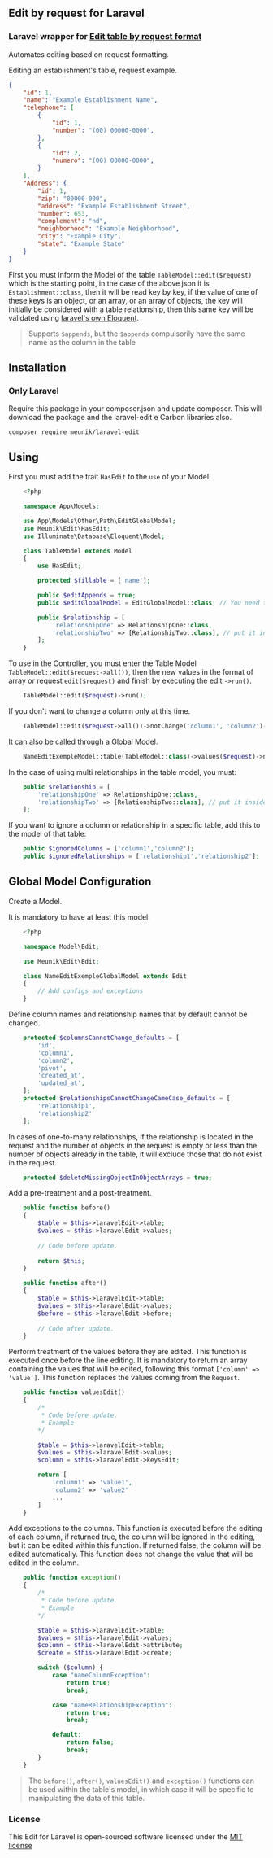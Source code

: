 ## Edit by request for Laravel

### Laravel wrapper for [Edit table by request format](https://github.com/meunik/laravel-edit)

Automates editing based on request formatting.

Editing an establishment's table, request example.

```json
{
    "id": 1,
    "name": "Example Establishment Name",
    "telephone": [
        {
            "id": 1,
            "number": "(00) 00000-0000",
        },
        {
            "id": 2,
            "numero": "(00) 00000-0000",
        }
    ],
    "Address": {
        "id": 1,
        "zip": "00000-000",
        "address": "Example Establishment Street",
        "number": 653,
        "complement": "nd",
        "neighborhood": "Example Neighborhood",
        "city": "Example City",
        "state": "Example State"
    }
}
```

First you must inform the Model of the table `TableModel::edit($request)` which is the starting point, in the case of the above json it is `Establishment::class`, then it will be read key by key, if the value of one of these keys is an object, or an array, or an array of objects, the key will initially be considered with a table relationship, then this same key will be validated using [laravel's own Eloquent](https://laravel.com/docs/eloquent-relationships).

> Supports `$appends`, but the `$appends` compulsorily have the same name as the column in the table

## Installation

### Only Laravel
Require this package in your composer.json and update composer. This will download the package and the laravel-edit e Carbon libraries also.

    composer require meunik/laravel-edit
  
## Using

First you must add the trait `HasEdit` to the `use` of your Model.
```php
    <?php

    namespace App\Models;

    use App\Models\Other\Path\EditGlobalModel;
    use Meunik\Edit\HasEdit;
    use Illuminate\Database\Eloquent\Model;

    class TableModel extends Model
    {
        use HasEdit;

        protected $fillable = ['name'];

        public $editAppends = true;
        public $editGlobalModel = EditGlobalModel::class; // You need to set it only if you are going to use Global Model and if it is not in the default \App\Models\EditGlobalModel directory

        public $relationship = [
            'relationshipOne' => RelationshipOne::class,
            'relationshipTwo' => [RelationshipTwo::class], // put it inside an array if the relationship is an array of objects
        ];
    }
```

To use in the Controller, you must enter the Table Model `TableModel::edit($request->all())`, then the new values in the format of array or request `edit($request)` and finish by executing the edit `->run()`.
```php
    TableModel::edit($request)->run();
```

If you don't want to change a column only at this time.
```php
    TableModel::edit($request->all())->notChange('column1', 'column2')->run();
```

It can also be called through a Global Model.
```php
    NameEditExempleModel::table(TableModel::class)->values($request)->notChange('column1', 'column2')->run();
```

In the case of using multi relationships in the table model, you must:
```php
    public $relationship = [
        'relationshipOne' => RelationshipOne::class,
        'relationshipTwo' => [RelationshipTwo::class], // put it inside an array if the relationship is an array of objects
    ];
```

If you want to ignore a column or relationship in a specific table, add this to the model of that table:
```php
    public $ignoredColumns = ['column1','column2'];
    public $ignoredRelationships = ['relationship1','relationship2'];
```

## Global Model Configuration

Create a Model.

It is mandatory to have at least this model.
```php
    <?php

    namespace Model\Edit;

    use Meunik\Edit\Edit;

    class NameEditExempleGlobalModel extends Edit
    {
        // Add configs and exceptions
    }
```

Define column names and relationship names that by default cannot be changed.
```php
    protected $columnsCannotChange_defaults = [
        'id',
        'column1',
        'column2',
        'pivot',
        'created_at',
        'updated_at',
    ];
    protected $relationshipsCannotChangeCameCase_defaults = [
        'relationship1',
        'relationship2'
    ];
```

In cases of one-to-many relationships, if the relationship is located in the request and the number of objects in the request is empty or less than the number of objects already in the table, it will exclude those that do not exist in the request.
```php
    protected $deleteMissingObjectInObjectArrays = true;
```

Add a pre-treatment and a post-treatment.
```php
    public function before()
    {
        $table = $this->laravelEdit->table;
        $values = $this->laravelEdit->values;
        
        // Code before update.
        
        return $this;
    }

    public function after()
    {
        $table = $this->laravelEdit->table;
        $values = $this->laravelEdit->values;
        $before = $this->laravelEdit->before;
        
        // Code after update.
    }
```

Perform treatment of the values before they are edited. This function is executed once before the line editing. It is mandatory to return an array containing the values that will be edited, following this format `['column' => 'value']`. This function replaces the values coming from the `Request`.
```php
    public function valuesEdit()
    {
        /*
         * Code before update.
         * Example
        */

        $table = $this->laravelEdit->table;
        $values = $this->laravelEdit->values;
        $column = $this->laravelEdit->keysEdit;

        return [
            'column1' => 'value1',
            'column2' => 'value2'
            ...
        ]
    }
```

Add exceptions to the columns. This function is executed before the editing of each column, if returned true, the column will be ignored in the editing, but it can be edited within this function. If returned false, the column will be edited automatically. This function does not change the value that will be edited in the column.
```php
    public function exception()
    {
        /*
         * Code before update.
         * Example
        */

        $table = $this->laravelEdit->table;
        $values = $this->laravelEdit->values;
        $column = $this->laravelEdit->attribute;
        $create = $this->laravelEdit->create;

        switch ($column) {
            case "nameColumnException":
                return true;
                break;

            case "nameRelationshipException":
                return true;
                break;

            default:
                return false;
                break;
        }
    }
```

> The `before()`, `after()`, `valuesEdit()` and `exception()` functions can be used within the table's model, in which case it will be specific to manipulating the data of this table.
    
### License

This Edit for Laravel is open-sourced software licensed under the [MIT license](http://opensource.org/licenses/MIT)
